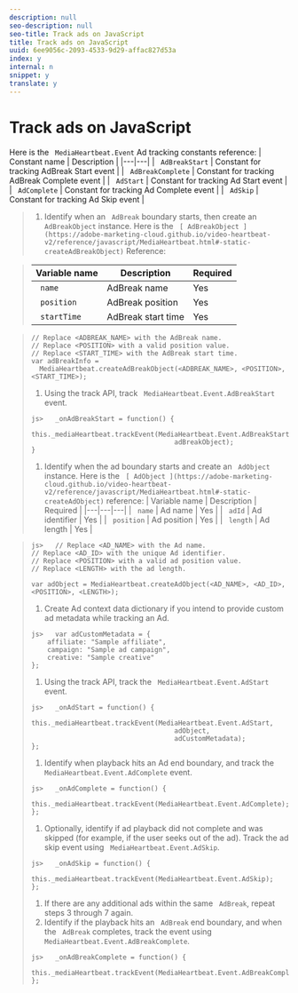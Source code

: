 ```yaml
---
description: null
seo-description: null
seo-title: Track ads on JavaScript
title: Track ads on JavaScript
uuid: 6ee9056c-2093-4533-9d29-affac827d53a
index: y
internal: n
snippet: y
translate: y
---
```


# Track ads on JavaScript

Here is the ` MediaHeartbeat.Event` Ad tracking constants reference: 
|  Constant name  | Description  |
|---|---|
|  ` AdBreakStart`  | Constant for tracking AdBreak Start event  |
|  ` AdBreakComplete`  | Constant for tracking AdBreak Complete event  |
|  ` AdStart`  | Constant for tracking Ad Start event  |
|  ` AdComplete`  | Constant for tracking Ad Complete event  |
|  ` AdSkip`  | Constant for tracking Ad Skip event  |


>1. Identify when an ` AdBreak` boundary starts, then create an ` AdBreakObject` instance.
>   Here is the ` [ AdBreakObject ](https://adobe-marketing-cloud.github.io/video-heartbeat-v2/reference/javascript/MediaHeartbeat.html#-static-createAdBreakObject)` Reference: 

>   |  Variable name  | Description  | Required  |
>   |---|---|---|
>   |  ` name`  | AdBreak name  | Yes  |
>   |  ` position`  | AdBreak position  | Yes  |
>   |  ` startTime`  | AdBreak start time  | Yes  |

>
>   ```
>   // Replace <ADBREAK_NAME> with the AdBreak name. 
>   // Replace <POSITION> with a valid position value. 
>   // Replace <START_TIME> with the AdBreak start time.  
>   var adBreakInfo =  
>     MediaHeartbeat.createAdBreakObject(<ADBREAK_NAME>, <POSITION>, <START_TIME>);
>   ```
>
>1. Using the track API, track ` MediaHeartbeat.Event.AdBreakStart` event.
>
>   ```
>   js>   _onAdBreakStart = function() { 
>       this._mediaHeartbeat.trackEvent(MediaHeartbeat.Event.AdBreakStart,  
>                                       adBreakObject); 
>   } 
>   
>   ```
>
>1. Identify when the ad boundary starts and create an ` AdObject` instance.
>   Here is the ` [ AdObject ](https://adobe-marketing-cloud.github.io/video-heartbeat-v2/reference/javascript/MediaHeartbeat.html#-static-createAdObject)` reference: 
>   |  Variable name  | Description  | Required  |
>   |---|---|---|
>   |  ` name`  | Ad name  | Yes  |
>   |  ` adId`  | Ad identifier  | Yes  |
>   |  ` position`  | Ad position  | Yes  |
>   |  ` length`  | Ad length  | Yes  |

>
>   ```
>   js>   // Replace <AD_NAME> with the Ad name. 
>   // Replace <AD_ID> with the unique Ad identifier. 
>   // Replace <POSITION> with a valid ad position value. 
>   // Replace <LENGTH> with the ad length.  
>    
>   var adObject = MediaHeartbeat.createAdObject(<AD_NAME>, <AD_ID>, <POSITION>, <LENGTH>);
>   ```
>
>1. Create Ad context data dictionary if you intend to provide custom ad metadata while tracking an Ad.
>
>   ```
>   js>   var adCustomMetadata = { 
>       affiliate: "Sample affiliate",  
>       campaign: "Sample ad campaign",  
>       creative: "Sample creative" 
>   };
>   ```
>
>1. Using the track API, track the ` MediaHeartbeat.Event.AdStart` event.
>
>   ```
>   js>   _onAdStart = function() { 
>       this._mediaHeartbeat.trackEvent(MediaHeartbeat.Event.AdStart,  
>                                       adObject,  
>                                       adCustomMetadata); 
>   };
>   ```
>
>1. Identify when playback hits an Ad end boundary, and track the ` MediaHeartbeat.Event.AdComplete` event.
>
>   ```
>   js>   _onAdComplete = function() { 
>       this._mediaHeartbeat.trackEvent(MediaHeartbeat.Event.AdComplete); 
>   };
>   ```
>
>1. Optionally, identify if ad playback did not complete and was skipped (for example, if the user seeks out of the ad). Track the ad skip event using ` MediaHeartbeat.Event.AdSkip`.
>
>   ```
>   js>   _onAdSkip = function() { 
>       this._mediaHeartbeat.trackEvent(MediaHeartbeat.Event.AdSkip); 
>   };
>   ```
>
>1. If there are any additional ads within the same ` AdBreak`, repeat steps 3 through 7 again.
>1. Identify if the playback hits an ` AdBreak` end boundary, and when the ` AdBreak` completes, track the event using ` MediaHeartbeat.Event.AdBreakComplete`.
>
>   ```
>   js>   _onAdBreakComplete = function() { 
>       this._mediaHeartbeat.trackEvent(MediaHeartbeat.Event.AdBreakComplete); 
>   };
>   ```
>
